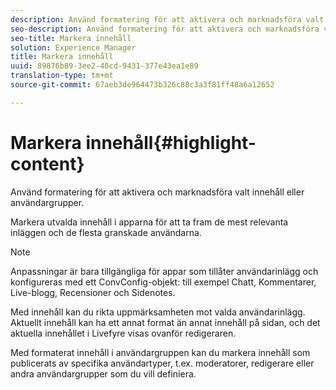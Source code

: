 ```yaml
---
description: Använd formatering för att aktivera och marknadsföra valt innehåll eller användargrupper.
seo-description: Använd formatering för att aktivera och marknadsföra valt innehåll eller användargrupper.
seo-title: Markera innehåll
solution: Experience Manager
title: Markera innehåll
uuid: 89876b89-3ee2-40cd-9431-377e43ea1e89
translation-type: tm+mt
source-git-commit: 67aeb3de964473b326c88c3a3f81ff48a6a12652

---
```



# Markera innehåll{#highlight-content}

Använd formatering för att aktivera och marknadsföra valt innehåll eller användargrupper.

Markera utvalda innehåll i apparna för att ta fram de mest relevanta inläggen och de flesta granskade användarna.

>[!NOTE]
>
>Anpassningar är bara tillgängliga för appar som tillåter användarinlägg och konfigureras med ett ConvConfig-objekt: till exempel Chatt, Kommentarer, Live-blogg, Recensioner och Sidenotes.

Med innehåll kan du rikta uppmärksamheten mot valda användarinlägg. Aktuellt innehåll kan ha ett annat format än annat innehåll på sidan, och det aktuella innehållet i Livefyre visas ovanför redigeraren.

Med formaterat innehåll i användargruppen kan du markera innehåll som publicerats av specifika användartyper, t.ex. moderatorer, redigerare eller andra användargrupper som du vill definiera.
